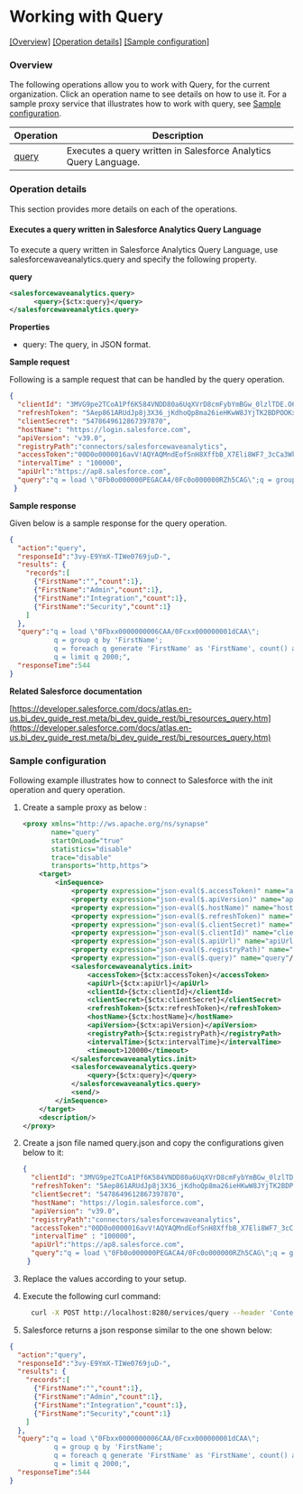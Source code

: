 # Working with Query

[[Overview]](#overview)  [[Operation details]](#operation-details)  [[Sample configuration]](#sample-configuration)

### Overview 

The following operations allow you to work with Query, for the current organization. Click an operation name to see details on how to use it.
For a sample proxy service that illustrates how to work with query, see [Sample configuration](#sample-configuration).

| Operation        | Description |
| ------------- |-------------|
| [query](#executes-a-query-written-in-Salesforce-Analytics-Query-Language)    | Executes a query written in Salesforce Analytics Query Language. |

### Operation details

This section provides more details on each of the operations.

#### Executes a query written in Salesforce Analytics Query Language
To execute a query written in Salesforce Analytics Query Language, use salesforcewaveanalytics.query and specify the following property.

**query**
```xml
<salesforcewaveanalytics.query>
      <query>{$ctx:query}</query>
</salesforcewaveanalytics.query>
```

**Properties**
* query: The query, in JSON format.

**Sample request**

Following is a sample request that can be handled by the query operation.

```json
{
  "clientId": "3MVG9pe2TCoA1Pf6K584VNDD80a6UqXVrD8cmFybYmBGw_0lzlTDE.O6.jp8U4Dnlw6WKH62Rwp7DAHjnd7sl",
  "refreshToken": "5Aep861ARUdJp8j3X36_jKdhoQp8ma26ieHKwW8JYjTK2BDPOOKxsV_3lDwKwTzBz2pGXcuHtmd.D7ZISnDg_AD",
  "clientSecret": "5478649612867397870",
  "hostName": "https://login.salesforce.com",
  "apiVersion": "v39.0",
  "registryPath":"connectors/salesforcewaveanalytics",
  "accessToken":"00D0o0000016avV!AQYAQMndEofSnH8XffbB_X7Eli8WF7_3cCa3WkP1tv8tp5iy2CFQIpgbK9FKdttS9._VbyZqM0p8vUNDf3.eu1yEanJd2j6o",
  "intervalTime" : "100000",
  "apiUrl":"https://ap8.salesforce.com",
  "query":"q = load \"0Fb0o000000PEGACA4/0Fc0o000000RZh5CAG\";q = group q by 'FirstName';q = foreach q generate 'FirstName' as 'FirstName', count() as 'count';q = limit q 2000;"
 }
```
**Sample response**

Given below is a sample response for the query operation.

```json
{
  "action":"query",
  "responseId":"3vy-E9YmX-TIWe0769juD-",
  "results": {
    "records":[
      {"FirstName":"","count":1},
      {"FirstName":"Admin","count":1},
      {"FirstName":"Integration","count":1},
      {"FirstName":"Security","count":1}
    ]
  },
  "query":"q = load \"0Fbxx0000000006CAA/0Fcxx000000001dCAA\";
           q = group q by 'FirstName';
           q = foreach q generate 'FirstName' as 'FirstName', count() as 'count';
           q = limit q 2000;",
  "responseTime":544
}

```

**Related Salesforce documentation**

[https://developer.salesforce.com/docs/atlas.en-us.bi_dev_guide_rest.meta/bi_dev_guide_rest/bi_resources_query.htm](https://developer.salesforce.com/docs/atlas.en-us.bi_dev_guide_rest.meta/bi_dev_guide_rest/bi_resources_query.htm)

### Sample configuration

Following example illustrates how to connect to Salesforce with the init operation and query operation.

1. Create a sample proxy as below :

    ```xml
    <proxy xmlns="http://ws.apache.org/ns/synapse"
           name="query"
           startOnLoad="true"
           statistics="disable"
           trace="disable"
           transports="http,https">
        <target>
            <inSequence>
                <property expression="json-eval($.accessToken)" name="accessToken"/>
                <property expression="json-eval($.apiVersion)" name="apiVersion"/>
                <property expression="json-eval($.hostName)" name="hostName"/>
                <property expression="json-eval($.refreshToken)" name="refreshToken"/>
                <property expression="json-eval($.clientSecret)" name="clientSecret"/>
                <property expression="json-eval($.clientId)" name="clientId"/>
                <property expression="json-eval($.apiUrl)" name="apiUrl"/>
                <property expression="json-eval($.registryPath)" name="registryPath"/>
                <property expression="json-eval($.query)" name="query"/>
                <salesforcewaveanalytics.init>
                    <accessToken>{$ctx:accessToken}</accessToken>
                    <apiUrl>{$ctx:apiUrl}</apiUrl>
                    <clientId>{$ctx:clientId}</clientId>
                    <clientSecret>{$ctx:clientSecret}</clientSecret>
                    <refreshToken>{$ctx:refreshToken}</refreshToken>
                    <hostName>{$ctx:hostName}</hostName>
                    <apiVersion>{$ctx:apiVersion}</apiVersion>
                    <registryPath>{$ctx:registryPath}</registryPath>
                    <intervalTime>{$ctx:intervalTime}</intervalTime>
                    <timeout>120000</timeout>
                </salesforcewaveanalytics.init>
                <salesforcewaveanalytics.query>
                    <query>{$ctx:query}</query>
                </salesforcewaveanalytics.query>
                <send/>
            </inSequence>
        </target>
        <description/>
    </proxy>
    ```

2. Create a json file named query.json and copy the configurations given below to it:

    ```json
    {
      "clientId": "3MVG9pe2TCoA1Pf6K584VNDD80a6UqXVrD8cmFybYmBGw_0lzlTDE.O6.jp8U4Dnlw6WKH62Rwp7DAHjnd7sl",
      "refreshToken": "5Aep861ARUdJp8j3X36_jKdhoQp8ma26ieHKwW8JYjTK2BDPOOKxsV_3lDwKwTzBz2pGXcuHtmd.D7ZISnDg_AD",
      "clientSecret": "5478649612867397870",
      "hostName": "https://login.salesforce.com",
      "apiVersion": "v39.0",
      "registryPath":"connectors/salesforcewaveanalytics",
      "accessToken":"00D0o0000016avV!AQYAQMndEofSnH8XffbB_X7Eli8WF7_3cCa3WkP1tv8tp5iy2CFQIpgbK9FKdttS9._VbyZqM0p8vUNDf3.eu1yEanJd2j6o",
      "intervalTime" : "100000",
      "apiUrl":"https://ap8.salesforce.com",
      "query":"q = load \"0Fb0o000000PEGACA4/0Fc0o000000RZh5CAG\";q = group q by 'FirstName';q = foreach q generate 'FirstName' as 'FirstName', count() as 'count';q = limit q 2000;"
     }                
    ```
3. Replace the values according to your setup.

4. Execute the following curl command:
    ```bash
      curl -X POST http://localhost:8280/services/query --header 'Content-Type: application/json' -d @query.json
    ```

5. Salesforce returns a json response similar to the one shown below:
 
```json
{
  "action":"query",
  "responseId":"3vy-E9YmX-TIWe0769juD-",
  "results": {
    "records":[
      {"FirstName":"","count":1},
      {"FirstName":"Admin","count":1},
      {"FirstName":"Integration","count":1},
      {"FirstName":"Security","count":1}
    ]
  },
  "query":"q = load \"0Fbxx0000000006CAA/0Fcxx000000001dCAA\";
           q = group q by 'FirstName';
           q = foreach q generate 'FirstName' as 'FirstName', count() as 'count';
           q = limit q 2000;",
  "responseTime":544
}

```
